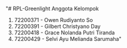 "# RPL-Greenlight 
Anggota Kelompok
1. 72200371 - Owen Rudiyanto So
2. 72200391 - Gilbert Christyano Day
3. 72200418 - Grace Nolanda Putri Tiranda
4. 72200429 - Selvi Ayu Melianda Sarumaha"

